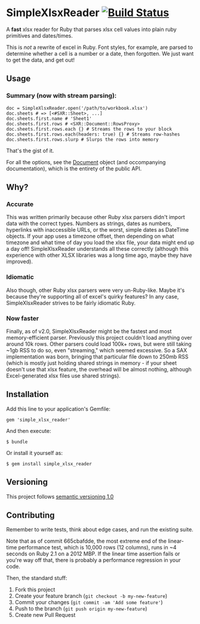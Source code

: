 # SimpleXlsxReader [![Build Status](https://travis-ci.org/woahdae/simple_xlsx_reader.svg?branch=master)](https://travis-ci.org/woahdae/simple_xlsx_reader)

A **fast** xlsx reader for Ruby that parses xlsx cell values into plain ruby
primitives and dates/times.

This is *not* a rewrite of excel in Ruby. Font styles, for
example, are parsed to determine whether a cell is a number or a date,
then forgotten. We just want to get the data, and get out!

## Usage

### Summary (now with stream parsing):

    doc = SimpleXlsxReader.open('/path/to/workbook.xlsx')
    doc.sheets # => [<#SXR::Sheet>, ...]
    doc.sheets.first.name # 'Sheet1'
    doc.sheets.first.rows # <SXR::Document::RowsProxy>
    doc.sheets.first.rows.each {} # Streams the rows to your block
    doc.sheets.first.rows.each(headers: true) {} # Streams row-hashes
    doc.sheets.first.rows.slurp # Slurps the rows into memory

That's the gist of it.

For all the options, see the [Document](https://github.com/woahdae/simple_xlsx_reader/blob/2.0.0-pre/lib/simple_xlsx_reader/document.rb)
object (and occompanying documentation), which is the entirety of the public
API.

## Why?

### Accurate

This was written primarily because other Ruby xlsx parsers didn't
import data with the correct types. Numbers as strings, dates as numbers,
hyperlinks with inaccessible URLs, or the worst, simple dates as DateTime
objects. If your app uses a timezone offset, then depending on what timezone and
what time of day you load the xlsx file, your data might end up a day off!
SimpleXlsxReader understands all these correctly (although this experience with
other XLSX libraries was a long time ago, maybe they have improved).

### Idiomatic

Also though, other Ruby xlsx parsers were very un-Ruby-like. Maybe it's because
they're supporting all of excel's quirky features? In any case,
SimpleXlsxReader strives to be fairly idiomatic Ruby.

### Now faster

Finally, as of v2.0, SimpleXlsxReader might be the fastest and most
memory-efficient parser. Previously this project couldn't load anything over
around 10k rows. Other parsers could load 100k+ rows, but were still taking
~1gb RSS to do so, even "streaming," which seemed excessive. So a SAX
implementation was born, bringing that particular file down to 250mb RSS (which
is mostly just holding shared strings in memory - if your sheet doesn't use
that xlsx feature, the overhead will be almost nothing, although
Excel-generated xlsx files use shared strings).

## Installation

Add this line to your application's Gemfile:

    gem 'simple_xlsx_reader'

And then execute:

    $ bundle

Or install it yourself as:

    $ gem install simple_xlsx_reader

## Versioning

This project follows [semantic versioning 1.0](http://semver.org/spec/v1.0.0.html)

## Contributing

Remember to write tests, think about edge cases, and run the existing
suite.

Note that as of commit 665cbafdde, the most extreme end of the
linear-time performance test, which is 10,000 rows (12 columns), runs in
~4 seconds on Ruby 2.1 on a 2012 MBP. If the linear time assertion fails
or you're way off that, there is probably a performance regression in
your code.

Then, the standard stuff:

1. Fork this project
2. Create your feature branch (`git checkout -b my-new-feature`)
3. Commit your changes (`git commit -am 'Add some feature'`)
4. Push to the branch (`git push origin my-new-feature`)
5. Create new Pull Request
